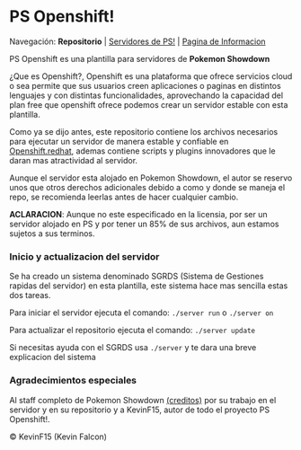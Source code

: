 PS Openshift!
===========================

[1]: http://pokemonshowdown.com
[2]: http://ps-kevinf15.rhcloud.com/info.html
[3]: https://www.openshift.com/

Navegación: **Repositorio** | [Servidores de PS!][1] | [Pagina de Informacion][2]

PS Openshift es una plantilla para servidores de **Pokemon Showdown**

¿Que es Openshift?, Openshift es una plataforma que ofrece servicios cloud o sea permite
que sus usuarios creen aplicaciones o paginas en distintos lenguajes y con distintas
funcionalidades, aprovechando la capacidad del plan free que openshift ofrece podemos 
crear un servidor estable con esta plantilla.

Como ya se dijo antes, este repositorio contiene los archivos necesarios para ejecutar un 
servidor de manera estable y confiable en [Openshift.redhat][3], ademas contiene scripts y
plugins innovadores que le daran mas atractividad al servidor.

Aunque el servidor esta alojado en Pokemon Showdown, el autor se reservo unos que otros
derechos adicionales debido a como y donde se maneja el repo, se recomienda leerlas
antes de hacer cualquier cambio.

**ACLARACION**: Aunque no este especificado en la licensia, por ser un servidor alojado en
PS y por tener un 85% de sus archivos, aun estamos sujetos a sus terminos.

### Inicio y actualizacion del servidor

Se ha creado un sistema denominado SGRDS (Sistema de Gestiones rapidas del servidor) en esta
plantilla, este sistema hace mas sencilla estas dos tareas.

Para iniciar el servidor ejecuta el comando: `./server run` o `./server on`

Para actualizar el repositorio ejecuta el comando: `./server update`

Si necesitas ayuda con el SGRDS usa `./server` y te dara una breve explicacion del sistema

### Agradecimientos especiales

Al staff completo de Pokemon Showdown [(creditos)](http://pokemonshowdown.com/credits) por su
trabajo en el servidor y en su repositorio y a KevinF15, autor de todo el proyecto PS Openshift!.

© KevinF15 (Kevin Falcon)
